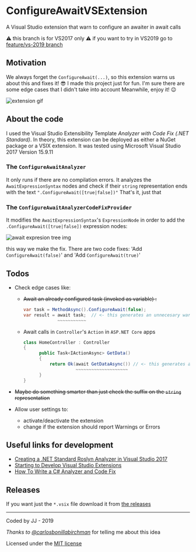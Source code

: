 # ConfigureAwaitVSExtension

A Visual Studio extension that warn to configure an awaiter in await calls

⚠️ this branch is for VS2017 only ⚠️ if you want to try in VS2019 go to [feature/vs-2019 branch](https://github.com/jjavierdguezas/ConfigureAwaitVSExtension/tree/feature/vs-2019)

## Motivation

We always forget the `ConfigureAwait(...)`, so this extension warns us about this and fixes it! 😎
I made this project just for fun. I'm sure there are some edge cases that I didn't take into account
Meanwhile, enjoy it! 😉

![extension gif](https://i.ibb.co/gSyXBgr/Configure-Await-Extension.gif)

## About the code

I used the Visual Studio Extensibility Template _Analyzer with Code Fix (.NET Standard)_.
In theory, this extension can be deployed as either a NuGet package or a VSIX extension.
It was tested using Microsoft Visual Studio 2017 Version 15.9.11

### The `ConfigureAwaitAnalyzer`

It only runs if there are no compilation errors.
It analyzes the `AwaitExpressionSyntax` nodes and check if their `string` representation ends with the text `".ConfigureAwait([true|false])"`
That's it, just that

### The `ConfigureAwaitAnalyzerCodeFixProvider`

It modifies the `AwaitExpressionSyntax`'s `ExpressionNode` in order to add the `.ConfigureAwait([true|false])` expression nodes:

![await expresion tree img](https://i.ibb.co/W2TzLsh/Await-Expression-Tree.png)

this way we make the fix.
There are two code fixes: 'Add `ConfigureAwait(false)`' and 'Add `ConfigureAwait(true)`'

## Todos

- Check edge cases like:
  - ~~Await an already configured task (invoked as variable) :~~
      ```csharp
      var task = MethodAsync().ConfigureAwait(false);
      var result = await task;  // <- this generates an unnecesary warning
                   ~~~~~~~~~~~
      ```
  - Await calls in `Controller`'s `Action` in `ASP.NET Core` apps
      ```csharp
      class HomeController : Controller 
      {
            public Task<IActionAsync> GetData()
            {
                return Ok(await GetDataAsync()) // <- this generates an unnecesary warning
                          ~~~~~~~~~~~~~~~~~~~~
            }
      }
      ```

- ~~Maybe do something smarter than just check the suffix on the `string` representation~~
- Allow user settings to:
  - activate/deactivate the extension
  - change if the extension should report Warnings or Errors

## Useful links for development

- [Creating a .NET Standard Roslyn Analyzer in Visual Studio 2017](https://andrewlock.net/creating-a-roslyn-analyzer-in-visual-studio-2017/)
- [Starting to Develop Visual Studio Extensions](https://docs.microsoft.com/en-us/visualstudio/extensibility/starting-to-develop-visual-studio-extensions?view=vs-2019)
- [How To Write a C# Analyzer and Code Fix](https://github.com/dotnet/roslyn/wiki/How-To-Write-a-C%23-Analyzer-and-Code-Fix)

## Releases

If you want just the `*.vsix` file download it from [the releases](https://github.com/jjavierdguezas/ConfigureAwaitVSExtension/releases)

---
Coded by JJ - 2019

_Thanks to [@carlosbonillabirchman](https://github.com/carlosbonillabirchman)_ for telling me about this idea

Licensed under the [MIT license](LICENSE)
